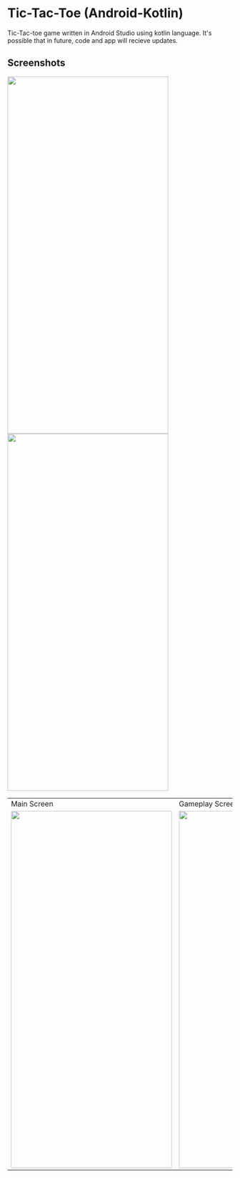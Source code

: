 # Tic-Tac-Toe (Android-Kotlin)
Tic-Tac-toe game written in Android Studio using kotlin language.
It's possible that in future, code and app will recieve updates.

## Screenshots

<img src="https://user-images.githubusercontent.com/85778941/211939305-bea6212d-3bc7-403f-b132-ecc896aa06b9.jpg" width="360" height="800">
<img src="https://user-images.githubusercontent.com/85778941/211939326-f7c7c1c9-0e94-4077-9c52-7eb31271beb5.jpg" width="360" height="800">
<table>
  <tr>
    <td>Main Screen</td>
     <td>Gameplay Screen</td>
  </tr>
  <tr>
    <td><img src="https://user-images.githubusercontent.com/85778941/211939305-bea6212d-3bc7-403f-b132-ecc896aa06b9.jpg" width="360" height="800"></td>
    <td><img src="https://user-images.githubusercontent.com/85778941/211939326-f7c7c1c9-0e94-4077-9c52-7eb31271beb5.jpg" width="360" height="800"></td>
  </tr>
 </table>
